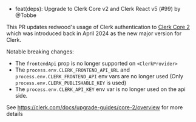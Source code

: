 - feat(deps): Upgrade to Clerk Core v2 and Clerk React v5 (#99) by @Tobbe

This PR updates redwood's usage of Clerk authentication to [Clerk Core 2](https://clerk.com/docs/upgrade-guides/core-2/overview) which was introduced back in April 2024 as the new major version for Clerk.

Notable breaking changes:

- The `frontendApi` prop is no longer supported on `<ClerkProvider>`
- The `process.env.CLERK_FRONTEND_API_URL` and `process.env.CLERK_FRONTEND_API` env vars are no longer used (Only `process.env.CLERK_PUBLISHABLE_KEY` is used)
- The `process.env.CLERK_API_KEY` env var is no longer used on the api side.

See https://clerk.com/docs/upgrade-guides/core-2/overview for more details
